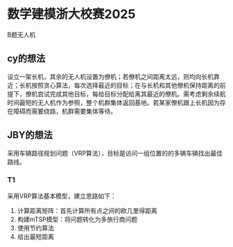 # 数学建模浙大校赛2025
B题无人机

## cy的想法
设立一架长机，其余的无人机设置为僚机；若僚机之间距离太远，则均向长机靠近；长机按照贪心算法，每次选择最近的目标；在与长机和其他僚机保持距离的前提下，僚机尝试完成其他目标，每给目标分配给离其最近的僚机。需考虑剩余续航时间最短的无人机作为参照，整个机群集体返回基地。若某家僚机跟上长机因为存在障碍而需要绕路，机群需要集体等待。

## JBY的想法
采用车辆路径规划问题（VRP算法），目标是访问一组位置的的多辆车辆找出最佳路线。
### T1
采用VRP算法基本模型，建立思路如下：
1. 计算距离矩阵：首先计算所有点之间的欧几里得距离
2. 构建mTSP模型：将问题转化为多旅行商问题
3. 使用节约算法
4. 给出最短距离
